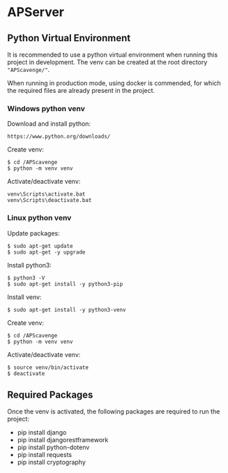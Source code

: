 # APServer

## Python Virtual Environment

It is recommended to use a python virtual environment when running this project in development. The venv can be created at the root directory ```"APScavenge/"```.

When running in production mode, using docker is commended, for which the required files are already present in the project.

### Windows python venv

Download and install python:
```
https://www.python.org/downloads/
```

Create venv:
```
$ cd /APScavenge
$ python -m venv venv
```

Activate/deactivate venv:
```
venv\Scripts\activate.bat
venv\Scripts\deactivate.bat
```

### Linux python venv

Update packages:
```
$ sudo apt-get update
$ sudo apt-get -y upgrade
```

Install python3:
```
$ python3 -V
$ sudo apt-get install -y python3-pip
```

Install venv:
```
$ sudo apt-get install -y python3-venv
```

Create venv:
```
$ cd /APScavenge
$ python -m venv venv
```

Activate/deactivate venv:
```
$ source venv/bin/activate
$ deactivate
```

## Required Packages

Once the venv is activated, the following packages are required to run the project:

- pip install django
- pip install djangorestframework
- pip install python-dotenv
- pip install requests
- pip install cryptography